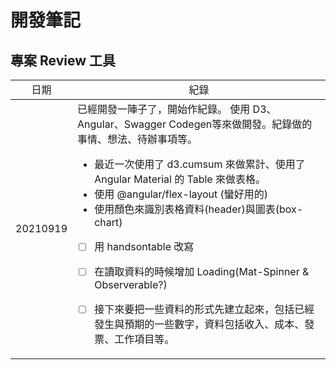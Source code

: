 # 開發筆記

## 專案 Review 工具

<table>
<tr>
    <td align="center">日期</td><td align="center">紀錄</td>
</tr>
<tbody>
<tr>
<td>20210919</td>
<td>
已經開發一陣子了，開始作紀錄。 使用 D3、Angular、Swagger Codegen等來做開發。紀錄做的事情、想法、待辦事項等。 

* 最近一次使用了 d3.cumsum 來做累計、使用了 Angular Material 的 Table 來做表格。
* 使用 @angular/flex-layout (蠻好用的)
* 使用顏色來識別表格資料(header)與圖表(box-chart)

- [ ] 用 handsontable 改寫
- [ ] 在讀取資料的時候增加 Loading(Mat-Spinner & Observerable?) 
- [ ] 接下來要把一些資料的形式先建立起來，包括已經發生與預期的一些數字，資料包括收入、成本、發票、工作項目等。


</td>
</tr>
</tbody>
</table>